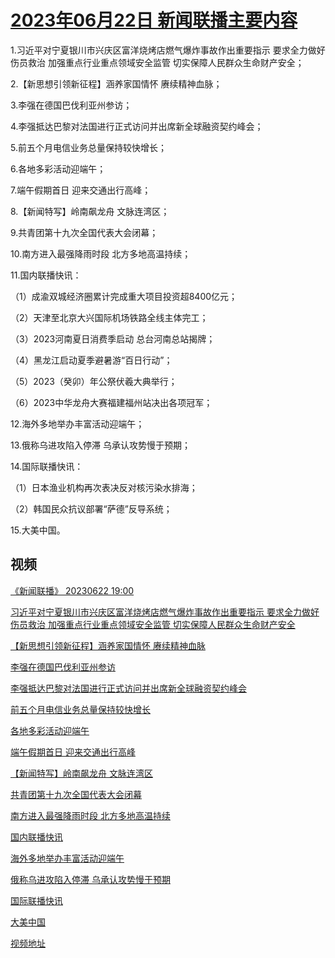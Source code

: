 # [2023年06月22日 新闻联播主要内容](https://tv.cctv.com/lm/xwlb/day/20230622.shtml)

1.习近平对宁夏银川市兴庆区富洋烧烤店燃气爆炸事故作出重要指示 要求全力做好伤员救治 加强重点行业重点领域安全监管 切实保障人民群众生命财产安全；

2.【新思想引领新征程】涵养家国情怀 赓续精神血脉；

3.李强在德国巴伐利亚州参访；

4.李强抵达巴黎对法国进行正式访问并出席新全球融资契约峰会；

5.前五个月电信业务总量保持较快增长；

6.各地多彩活动迎端午；

7.端午假期首日 迎来交通出行高峰；

8.【新闻特写】岭南飙龙舟 文脉连湾区；

9.共青团第十九次全国代表大会闭幕；

10.南方进入最强降雨时段 北方多地高温持续；

11.国内联播快讯：

（1）成渝双城经济圈累计完成重大项目投资超8400亿元；

（2）天津至北京大兴国际机场铁路全线主体完工；

（3）2023河南夏日消费季启动 总台河南总站揭牌；

（4）黑龙江启动夏季避暑游“百日行动”；

（5）2023（癸卯）年公祭伏羲大典举行；

（6）2023中华龙舟大赛福建福州站决出各项冠军；

12.海外多地举办丰富活动迎端午；

13.俄称乌进攻陷入停滞 乌承认攻势慢于预期；

14.国际联播快讯：

（1）日本渔业机构再次表决反对核污染水排海；

（2）韩国民众抗议部署“萨德”反导系统；

15.大美中国。

## 视频

[《新闻联播》 20230622 19:00](https://tv.cctv.com/2023/06/22/VIDEUWAoQJAQObZ3jhSA33uV230622.shtml)

[习近平对宁夏银川市兴庆区富洋烧烤店燃气爆炸事故作出重要指示 要求全力做好伤员救治 加强重点行业重点领域安全监管 切实保障人民群众生命财产安全](https://tv.cctv.com/2023/06/22/VIDEm4jsdU2U1IiUfaa8NrgL230622.shtml)

[【新思想引领新征程】涵养家国情怀 赓续精神血脉](https://tv.cctv.com/2023/06/22/VIDE4ZiTdyLgdLWjL2bRRccc230622.shtml)

[李强在德国巴伐利亚州参访](https://tv.cctv.com/2023/06/22/VIDEy3F8FdsMHFlAnKROmvtM230622.shtml)

[李强抵达巴黎对法国进行正式访问并出席新全球融资契约峰会](https://tv.cctv.com/2023/06/22/VIDE7vz0YG3fL6che92KtQaA230622.shtml)

[前五个月电信业务总量保持较快增长](https://tv.cctv.com/2023/06/22/VIDEaUXOiNUIhALw5mzE36ti230622.shtml)

[各地多彩活动迎端午](https://tv.cctv.com/2023/06/22/VIDEObqLCpZ8K1tsoiQTnHBH230622.shtml)

[端午假期首日 迎来交通出行高峰](https://tv.cctv.com/2023/06/22/VIDEKrf6YXa3i3XOZ5taeCqY230622.shtml)

[【新闻特写】岭南飙龙舟 文脉连湾区](https://tv.cctv.com/2023/06/22/VIDEUgcbKvaVrCqSijFMj5Xh230622.shtml)

[共青团第十九次全国代表大会闭幕](https://tv.cctv.com/2023/06/22/VIDECNG4n0N60yqTMIaRRwoh230622.shtml)

[南方进入最强降雨时段 北方多地高温持续](https://tv.cctv.com/2023/06/22/VIDEyOQLErVfzknxkiIDoAiU230622.shtml)

[国内联播快讯](https://tv.cctv.com/2023/06/22/VIDEIPHugxCcaRUWVQU0t8CU230622.shtml)

[海外多地举办丰富活动迎端午](https://tv.cctv.com/2023/06/22/VIDEFYAR8guzJ1WuGRwklhCs230622.shtml)

[俄称乌进攻陷入停滞 乌承认攻势慢于预期](https://tv.cctv.com/2023/06/22/VIDEn2KaNwdv35yW701qu8r4230622.shtml)

[国际联播快讯](https://tv.cctv.com/2023/06/22/VIDEK69dspbA1eDrdQ5gVwTL230622.shtml)

[大美中国](https://tv.cctv.com/2023/06/22/VIDERBWdcB9ND2BIUUlpGV63230622.shtml)

[视频地址](https://tv.cctv.com/lm/xwlb/day/20230622.shtml) 

